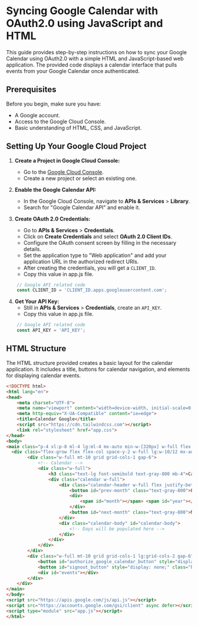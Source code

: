 # Syncing Google Calendar with OAuth2.0 using JavaScript and HTML

This guide provides step-by-step instructions on how to sync your Google Calendar using OAuth2.0 with a simple HTML and JavaScript-based web application. The provided code displays a calendar interface that pulls events from your Google Calendar once authenticated.

## Prerequisites

Before you begin, make sure you have:

- A Google account.
- Access to the Google Cloud Console.
- Basic understanding of HTML, CSS, and JavaScript.

## Setting Up Your Google Cloud Project

1. **Create a Project in Google Cloud Console:**
   - Go to the [Google Cloud Console](https://console.cloud.google.com/).
   - Create a new project or select an existing one.

2. **Enable the Google Calendar API:**
   - In the Google Cloud Console, navigate to **APIs & Services** > **Library**.
   - Search for "Google Calendar API" and enable it.

3. **Create OAuth 2.0 Credentials:**
   - Go to **APIs & Services** > **Credentials**.
   - Click on **Create Credentials** and select **OAuth 2.0 Client IDs**.
   - Configure the OAuth consent screen by filling in the necessary details.
   - Set the application type to "Web application" and add your application URL in the authorized redirect URIs.
   - After creating the credentials, you will get a `CLIENT_ID`.
   - Copy this value in app.js file.

```js
    // Google API related code
    const CLIENT_ID = 'CLIENT_ID.apps.googleusercontent.com';
```

4. **Get Your API Key:**
   - Still in **APIs & Services** > **Credentials**, create an `API_KEY`.
   - Copy this value in app.js file.
```js
    // Google API related code
    const API_KEY = 'API_KEY';
```

## HTML Structure

The HTML structure provided creates a basic layout for the calendar application. It includes a title, buttons for calendar navigation, and elements for displaying calendar events.

```html
<!DOCTYPE html>
<html lang="en">
<head>
    <meta charset="UTF-8">
    <meta name="viewport" content="width=device-width, initial-scale=0.8">
    <meta http-equiv="X-UA-Compatible" content="ie=edge">
    <title>Calendar Google</title>
    <script src="https://cdn.tailwindcss.com"></script>
    <link rel="stylesheet" href="app.css"> 
</head>
<body>
<main class="p-4 xl:p-8 ml-4 lg:ml-4 mx-auto min-w-[320px] w-full flex flex-col lg:flex-row">
  <div class="flex-grow flex flex-col space-y-2 w-full lg:w-10/12 mx-auto my-10 p-6 bg-white rounded-lg">
        <div class="w-full mt-10 grid grid-cols-1 gap-6">
            <!-- Calendar -->
            <div class="w-full">
                <h3 class="text-lg font-semibold text-gray-800 mb-4">Calendario</h3>
                <div class="calendar w-full">
                    <div class="calendar-header w-full flex justify-between items-center">
                        <button id="prev-month" class="text-gray-800">Prev</button>
                        <div>
                            <span id="month"></span> <span id="year"></span>
                        </div>
                        <button id="next-month" class="text-gray-800">Next</button>
                    </div>
                    <div class="calendar-body" id="calendar-body">
                        <!-- Days will be populated here -->
                    </div>
                </div>
            </div>
        </div>
        <div class="w-full mt-10 grid grid-cols-1 lg:grid-cols-2 gap-6">
            <button id="authorize_google_calendar_button" style="display: block;" class="bg-blue-500 text-white py-2 px-4 rounded-lg">Sync google calendar</button>
            <button id="signout_button" style="display: none;" class="bg-red-500 text-white py-2 px-4 rounded-lg">Sign Out</button>
            <div id="events"></div>
        </div>
    </div>
</main>
</body>
<script src="https://apis.google.com/js/api.js"></script>
<script src="https://accounts.google.com/gsi/client" async defer></script>
<script type="module" src="app.js"></script>
</html>
